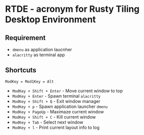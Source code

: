 # RTDE - acronym for Rusty Tiling Desktop Environment
## Requirement
- ```dmenu``` as application laucnher
- ```alacritty``` as terminal app
## Shortcuts
```ModKey = Mod1Key = Alt```
- ```ModKey + Shift + Enter``` - Move current window to top
- ```ModKey + Enter``` - Spawn terminal ```alacritty```
- ```ModKey + Shift + Q``` - Exit window manager
- ```ModKey + p``` - Spawn application launcher ```dmenu```
- ```ModKey + PageUp``` - Maximaze current window
- ```ModKey + Shift + C``` - Kill current window
- ```ModKey + Tab``` - Select next window
- ```ModKey + l``` - Print current layout info to log
